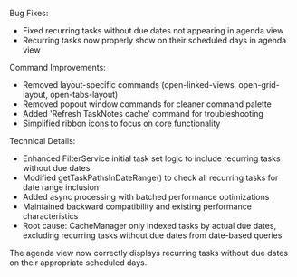 
Bug Fixes:
- Fixed recurring tasks without due dates not appearing in agenda view
- Recurring tasks now properly show on their scheduled days in agenda view

Command Improvements:
- Removed layout-specific commands (open-linked-views, open-grid-layout, open-tabs-layout)
- Removed popout window commands for cleaner command palette
- Added 'Refresh TaskNotes cache' command for troubleshooting
- Simplified ribbon icons to focus on core functionality

Technical Details:
- Enhanced FilterService initial task set logic to include recurring tasks without due dates
- Modified getTaskPathsInDateRange() to check all recurring tasks for date range inclusion
- Added async processing with batched performance optimizations
- Maintained backward compatibility and existing performance characteristics
- Root cause: CacheManager only indexed tasks by actual due dates, excluding recurring tasks without due dates from date-based queries

The agenda view now correctly displays recurring tasks without due dates on their appropriate scheduled days.
